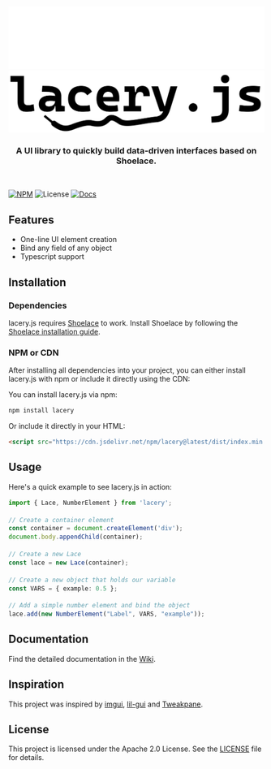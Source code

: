 ![Logo-Dark-Mode](/docs/lacery_logo_dark.png#gh-dark-mode-only)![Logo-Light-Mode](/docs/lacery_logo.png#gh-light-mode-only)

<h3 align='center'>A UI library to quickly build data-driven interfaces based on Shoelace.</h3>

<br>

[![NPM](https://img.shields.io/npm/v/lacery)](https://www.npmjs.com/package/lacery)
![License](https://img.shields.io/npm/l/lacery)
[![Docs](https://img.shields.io/badge/docs-available-brightgreen)](https://github.com/SimonWadsack/laceryjs/wiki)


## Features

- One-line UI element creation
- Bind any field of any object
- Typescript support


## Installation

### Dependencies

lacery.js requires [Shoelace](https://shoelace.style/) to work. Install Shoelace by following the [Shoelace installation guide](https://shoelace.style/getting-started/installation).

### NPM or CDN

After installing all dependencies into your project, you can either install lacery.js with npm or include it directly using the CDN:

You can install lacery.js via npm:

```bash
npm install lacery
```

Or include it directly in your HTML:

```html
<script src="https://cdn.jsdelivr.net/npm/lacery@latest/dist/index.min.js"></script>
```

## Usage

Here's a quick example to see lacery.js in action:

```typescript
import { Lace, NumberElement } from 'lacery';

// Create a container element
const container = document.createElement('div');
document.body.appendChild(container);

// Create a new Lace
const lace = new Lace(container);

// Create a new object that holds our variable
const VARS = { example: 0.5 };

// Add a simple number element and bind the object
lace.add(new NumberElement("Label", VARS, "example"));
```

## Documentation

Find the detailed documentation in the [Wiki](https://github.com/SimonWadsack/laceryjs/wiki).


## Inspiration

This project was inspired by [imgui](https://github.com/ocornut/imgui),  [lil-gui](https://github.com/georgealways/lil-gui) and [Tweakpane](https://tweakpane.github.io/docs/).

## License

This project is licensed under the Apache 2.0 License. See the [LICENSE](LICENSE) file for details.